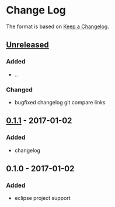 # Change Log

The format is based on [Keep a Changelog](http://keepachangelog.com/).

## [Unreleased]
### Added
- ..

### Changed
- bugfixed changelog git compare links

## [0.1.1] - 2017-01-02
### Added
- changelog

## 0.1.0 - 2017-01-02
### Added
- eclipse project support

[Unreleased]: https://github.com/stonier/ckx_tools/compare/0.1.1...HEAD
[0.1.1]: https://github.com/stonier/ckx_tools/compare/0.1.0...0.1.1
